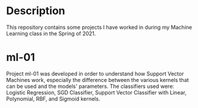 # Description
This repository contains some projects I have worked in during my Machine Learning class in the Spring of 2021.

# ml-01
Project ml-01 was developed in order to understand how Support Vector Machines work, especially the difference between the various kernels that can be used and the models' parameters. The classifiers used were: Logistic Regression, SGD Classifier, Support Vector Classifier with Linear, Polynomial, RBF, and Sigmoid kernels.
